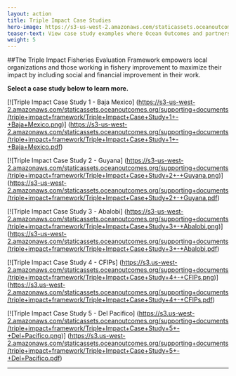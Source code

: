 ```yaml
---
layout: action
title: Triple Impact Case Studies
hero-image: https://s3-us-west-2.amazonaws.com/staticassets.oceanoutcomes.org/news+and+analysis/hero+images/convergence-funds-ocean-outcomes-and-blue-finance-hero.jpg
teaser-text: View case study examples where Ocean Outcomes and partners are successfully piloting the Triple Impact Fisheries Evaluation Framework in fisheries around the globe. These examples demonstrate the Framework’s ability to empower local organizations and those working in FIPs to maximize their impact by including social and financial improvement in their work.
weight: 5
---
```

##The Triple Impact Fisheries Evaluation Framework empowers local organizations and those working in fishery improvement to maximize their impact by including social and financial improvement in their work.

**Select a case study below to learn more.**

[![Triple Impact Case Study 1 - Baja Mexico]
(https://s3-us-west-2.amazonaws.com/staticassets.oceanoutcomes.org/supporting+documents/triple+impact+framework/Triple+Impact+Case+Study+1+-+Baja+Mexico.png)] (https://s3-us-west-2.amazonaws.com/staticassets.oceanoutcomes.org/supporting+documents/triple+impact+framework/Triple+Impact+Case+Study+1+-+Baja+Mexico.pdf)

[![Triple Impact Case Study 2 - Guyana]
(https://s3-us-west-2.amazonaws.com/staticassets.oceanoutcomes.org/supporting+documents/triple+impact+framework/Triple+Impact+Case+Study+2+-+Guyana.png)] (https://s3-us-west-2.amazonaws.com/staticassets.oceanoutcomes.org/supporting+documents/triple+impact+framework/Triple+Impact+Case+Study+2+-+Guyana.pdf)

[![Triple Impact Case Study 3 - Abalobi]
(https://s3-us-west-2.amazonaws.com/staticassets.oceanoutcomes.org/supporting+documents/triple+impact+framework/Triple+Impact+Case+Study+3+-+Abalobi.png)] (https://s3-us-west-2.amazonaws.com/staticassets.oceanoutcomes.org/supporting+documents/triple+impact+framework/Triple+Impact+Case+Study+3+-+Abalobi.pdf)

[![Triple Impact Case Study 4 - CFIPs]
(https://s3.us-west-2.amazonaws.com/staticassets.oceanoutcomes.org/supporting+documents/triple+impact+framework/Triple+Impact+Case+Study+4+-+CFIPs.png)] (https://s3.us-west-2.amazonaws.com/staticassets.oceanoutcomes.org/supporting+documents/triple+impact+framework/Triple+Impact+Case+Study+4+-+CFIPs.pdf)

[![Triple Impact Case Study 5 - Del Pacifico]
(https://s3.us-west-2.amazonaws.com/staticassets.oceanoutcomes.org/supporting+documents/triple+impact+framework/Triple+Impact+Case+Study+5+-+Del+Pacifico.png)] (https://s3.us-west-2.amazonaws.com/staticassets.oceanoutcomes.org/supporting+documents/triple+impact+framework/Triple+Impact+Case+Study+5+-+Del+Pacifico.pdf)

-----
